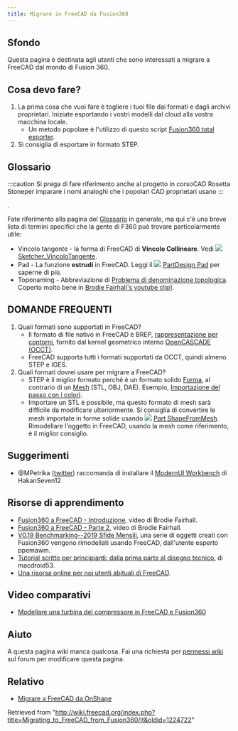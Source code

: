 ```yaml
---
title: Migrare in FreeCAD da Fusion360
---
```

## Sfondo

Questa pagina è destinata agli utenti che sono interessati a migrare a FreeCAD dal mondo di Fusion 360.

## Cosa devo fare?

1. La prima cosa che vuoi fare è togliere i tuoi file dai formati e dagli archivi proprietari. Iniziate esportando i vostri modelli dal cloud alla vostra macchina locale.
   * Un metodo popolare è l'utilizzo di questo script [Fusion360 total exporter](https://github.com/Jnesselr/fusion-360-total-exporter).
2. Si consiglia di esportare in formato STEP.

## Glossario

:::caution
Si prega di fare riferimento anche al progetto in corsoCAD Rosetta Stoneper imparare i nomi analoghi che i popolari CAD proprietari usano
:::

.

Fate riferimento alla pagina del [Glossario](/Glossary/it "Glossary/it") in generale, ma qui c'è una breve lista di termini specifici che la gente di F360 può trovare particolarmente utile:

* Vincolo tangente - la forma di FreeCAD di **Vincolo Collineare**. Vedi ![](/images/Sketcher_ConstrainTangent.svg) [Sketcher\_VincoloTangente](/Sketcher_ConstrainTangent/it#Tra_due_linee_.28collineari.29 "Sketcher ConstrainTangent/it").
* Pad - La funzione **estrudi** in FreeCAD. Leggi il ![](/images/PartDesign_Pad.svg) [PartDesign Pad](/PartDesign_Pad/it "PartDesign Pad/it") per saperne di più.
* Toponaming - Abbreviazione di [Problema di denominazione topologica](/Topological_naming_problem/it "Topological naming problem/it"). Coperto molto bene in [Brodie Fairhall's youtube clip](https://www.youtube.com/watch?v=6p2vqEEmWq4)].

## DOMANDE FREQUENTI

1. Quali formati sono supportati in FreeCAD?
   * Il formato di file nativo in FreeCAD è BREP, [rappresentazione per contorni](https://it.wikipedia.org/wiki/B-rep), fornito dal kernel geometrico interno [OpenCASCADE (OCCT)](/OpenCASCADE/it "OpenCASCADE/it").
   * FreeCAD supporta tutti i formati supportati da OCCT, quindi almeno STEP e IGES.
2. Quali formati dovrei usare per migrare a FreeCAD?
   * STEP è il miglior formato perché è un formato solido [Forma](/Shape/it "Shape/it"), al contrario di un [Mesh](/Mesh/it "Mesh/it") (STL, OBJ, DAE). Esempio, [Importazione del passo con i colori](https://forum.freecadweb.org/viewtopic.php?f=3&t=50308).
   * Importare un STL è possibile, ma questo formato di mesh sarà difficile da modificare ulteriormente. Si consiglia di convertire le mesh importate in forme solide usando ![](/images/Part_ShapeFromMesh.svg) [Part ShapeFromMesh](/Part_ShapeFromMesh/it "Part ShapeFromMesh/it"). Rimodellare l'oggetto in FreeCAD, usando la mesh come riferimento, è il miglior consiglio.

## Suggerimenti

* @MPetrika ([twitter](https://twitter.com/MPetrikas/status/1362051484704264198)) raccomanda di installare il [ModernUI Workbench](/index.php?title=ModernUI_Workbench/it&action=edit&redlink=1 "ModernUI Workbench/it (page does not exist)") di HakanSeven12

## Risorse di apprendimento

* [Fusion360 a FreeCAD - Introduzione](https://www.youtube.com/watch?v=_GxJkB23ZHM), video di Brodie Fairhall.
* [Fusion360 a FreeCAD - Parte 2](https://www.youtube.com/watch?v=IESZD4QS3P8), video di Brodie Fairhall.
* [V0.19 Benchmarking--2019 Sfide Mensili](https://forum.freecadweb.org/viewtopic.php?f=36&t=50492), una serie di oggetti creati con Fusion360 vengono rimodellati usando FreeCAD, dall'utente esperto ppemawm.
* [Tutorial scritto per principianti: dalla prima parte al disegno tecnico.](https://github.com/macdroid53/LearningFreeCAD) di macdroid53.
* [Una risorsa online per noi utenti abituali di FreeCAD](https://www.freecad.info/).

## Video comparativi

* [Modellare una turbina del compressore in FreeCAD e Fusion360](https://www.youtube.com/watch?v=kirDbZd0dvI&feature=youtu.be)

## Aiuto

A questa pagina wiki manca qualcosa. Fai una richiesta per [permessi wiki](https://forum.freecadweb.org/viewtopic.php?f=21&t=6830) sul forum per modificare questa pagina.

## Relativo

* [Migrare a FreeCAD da OnShape](/Migrating_to_FreeCAD_from_OnShape/it "Migrating to FreeCAD from OnShape/it")

Retrieved from "<http://wiki.freecad.org/index.php?title=Migrating_to_FreeCAD_from_Fusion360/it&oldid=1224722>"